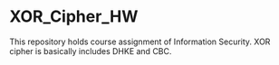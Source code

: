 # XOR_Cipher_HW
This repository holds course assignment of Information Security.  XOR cipher is basically includes DHKE and CBC.
